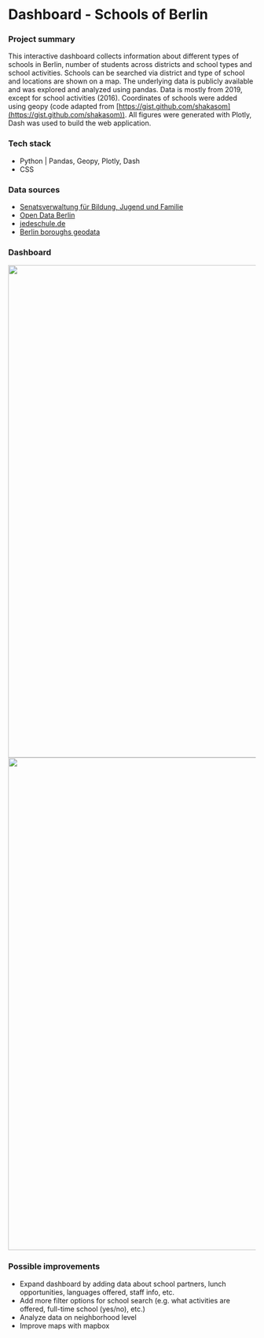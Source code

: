 
# Dashboard - Schools of Berlin

### Project summary

This interactive dashboard collects information about different types of schools in Berlin, number of students across districts and school types and school activities. Schools can be searched via district and type of school and locations are shown on a map. 
The underlying data is publicly available and was explored and analyzed using pandas. Data is mostly from 2019, except for school activities (2016). Coordinates of schools were added using geopy (code adapted from [https://gist.github.com/shakasom](https://gist.github.com/shakasom)). All figures were generated with Plotly, Dash was used to build the web application.

### Tech stack

* Python | Pandas, Geopy, Plotly, Dash
* CSS

### Data sources

* [Senatsverwaltung für Bildung, Jugend und Familie](https://www.berlin.de/sen/bildung/schule/berliner-schulen/schulverzeichnis/ "Schulverzeichnis") 
* [Open Data Berlin](https://daten.berlin.de/kategorie/bildung "Datensätze Bildung")
* [jedeschule.de](https://jedeschule.de/daten/)
* [Berlin boroughs geodata](https://github.com/m-hoerz/berlin-shapes)

### Dashboard

<img src="dashboard_top.gif" width="1000"/>

<img src="dashboard_bottom.gif" width="1000"/>

### Possible improvements

* Expand dashboard by adding data about school partners, lunch opportunities, languages offered, staff info, etc.
* Add more filter options for school search (e.g. what activities are offered, full-time school (yes/no), etc.)
* Analyze data on neighborhood level 
* Improve maps with mapbox

